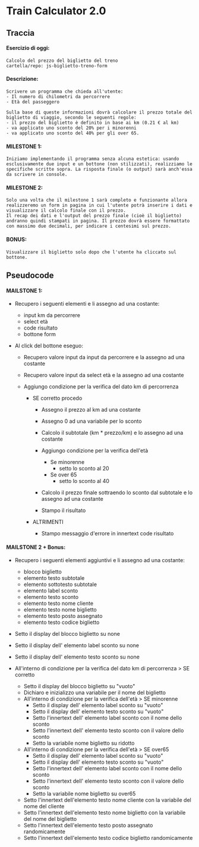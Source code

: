# Train Calculator 2.0

## Traccia

#### Esercizio di oggi:

```
Calcolo del prezzo del biglietto del treno
cartella/repo: js-biglietto-treno-form
```

#### Descrizione:

```
Scrivere un programma che chieda all'utente:
- Il numero di chilometri da percorrere
- Età del passeggero

Sulla base di queste informazioni dovrà calcolare il prezzo totale del biglietto di viaggio, secondo le seguenti regole:
- il prezzo del biglietto è definito in base ai km (0.21 € al km)
- va applicato uno sconto del 20% per i minorenni
- va applicato uno sconto del 40% per gli over 65.
```

#### MILESTONE 1:

```
Iniziamo implementando il programma senza alcuna estetica: usando esclusivamente due input e un bottone (non stilizzati), realizziamo le specifiche scritte sopra. La risposta finale (o output) sarà anch'essa da scrivere in console.
```

#### MILESTONE 2:

```
Solo una volta che il milestone 1 sarà completo e funzionante allora realizzeremo un form in pagina in cui l'utente potrà inserire i dati e visualizzare il calcolo finale con il prezzo.
Il recap dei dati e l'output del prezzo finale (cioè il biglietto) andranno quindi stampati in pagina. Il prezzo dovrà essere formattato con massimo due decimali, per indicare i centesimi sul prezzo.
```

#### BONUS:

```
Visualizzare il biglietto solo dopo che l'utente ha cliccato sul bottone.
```

## Pseudocode

#### MAILSTONE 1:

- Recupero i seguenti elementi e li assegno ad una costante:

  - input km da percorrere
  - select età
  - code risultato
  - bottone form

- Al click del bottone eseguo:

  - Recupero valore input da input da percorrere e la assegno ad una costante
  - Recupero valore input da select età e la assegno ad una costante
  - Aggiungo condizione per la verifica del dato km di percorrenza

    - SE corretto procedo

      - Assegno il prezzo al km ad una costante
      - Assegno 0 ad una variabile per lo sconto
      - Calcolo il subtotale (km \* prezzo/km) e lo assegno ad una costante
      - Aggiungo condizione per la verifica dell'età
        - Se minorenne
          - setto lo sconto al 20
        - Se over 65
          - setto lo sconto al 40
      - Calcolo il prezzo finale sottraendo lo sconto dal subtotale e lo assegno ad una costante

      - Stampo il risultato

    - ALTRIMENTI
      - Stampo messaggio d'errore in innertext code risultato

#### MAILSTONE 2 + Bonus:

- Recupero i seguenti elementi aggiuntivi e li assegno ad una costante:

  - blocco biglietto
  - elemento testo subtotale
  - elemento sottotesto subtotale
  - elemento label sconto
  - elemento testo sconto
  - elemento testo nome cliente
  - elemento testo nome biglietto
  - elemento testo posto assegnato
  - elemento testo codice biglietto

- Setto il display del blocco biglietto su none
- Setto il display dell' elemento label sconto su none
- Setto il display dell' elemento testo sconto su none

- All'interno di condizione per la verifica del dato km di percorrenza > SE corretto
  - Setto il display del blocco biglietto su "vuoto"
  - Dichiaro e inizializzo una variabile per il nome del biglietto
  - All'interno di condizione per la verifica dell'età > SE minorenne
    - Setto il display dell' elemento label sconto su "vuoto"
    - Setto il display dell' elemento testo sconto su "vuoto"
    - Setto l'innertext dell' elemento label sconto con il nome dello sconto
    - Setto l'innertext dell' elemento testo sconto con il valore dello sconto
    - Setto la variabile nome biglietto su ridotto
  - All'interno di condizione per la verifica dell'età > SE over65
    - Setto il display dell' elemento label sconto su "vuoto"
    - Setto il display dell' elemento testo sconto su "vuoto"
    - Setto l'innertext dell' elemento label sconto con il nome dello sconto
    - Setto l'innertext dell' elemento testo sconto con il valore dello sconto
    - Setto la variabile nome biglietto su over65
  - Setto l'innertext dell'elemento testo nome cliente con la variabile del nome del cliente
  - Setto l'innertext dell'elemento testo nome biglietto con la variabile del nome del biglietto
  - Setto l'innertext dell'elemento testo posto assegnato randomicamente
  - Setto l'innertext dell'elemento testo codice biglietto randomicamente
